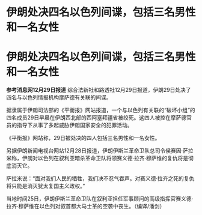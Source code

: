 # 伊朗处决四名以色列间谍，包括三名男性和一名女性

# 伊朗处决四名以色列间谍，包括三名男性和一名女性

**参考消息网12月29日报道** 综合法新社和路透社12月29日报道，伊朗29日处决了四名与以色列情报机构摩萨德有关联的间谍。

据隶属于伊朗司法部的《平衡报》网站报道，一个与以色列有关联的“破坏小组”的四名成员29日早晨在伊朗西北部的西阿塞拜疆省被绞死。这四人被控在摩萨德官员的指导下从事了多起威胁伊朗国家安全的犯罪活动。

《平衡报》网站称，29日被处决的四人包括三名男性和一名女性。

另据伊朗新闻电视台网站12月28日报道，伊朗伊斯兰革命卫队总司令侯赛因·萨拉米称，伊朗对以色列在叙利亚暗杀革命卫队将领赛义德·拉齐·穆萨维的复仇将是彻底消灭它。

萨拉米说：“面对我们人民的牺牲，我们决不忍气吞声。对赛义德·拉齐之死的复仇将只能是消灭犹太复国主义政权。”

当地时间25日，伊朗伊斯兰革命卫队在叙利亚担任军事顾问的高级指挥官赛义德·拉齐·穆萨维在以色列对叙首都大马士革的空袭中丧生。（编译/潘剑）

